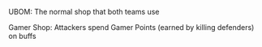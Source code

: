 UBOM: The normal shop that both teams use

Gamer Shop: Attackers spend Gamer Points (earned by killing defenders) on buffs